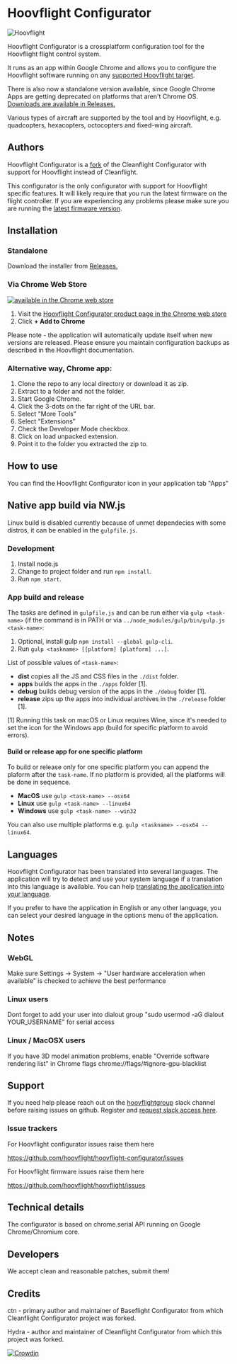 # Hoovflight Configurator

![Hoovflight](http://static.rcgroups.net/forums/attachments/6/1/0/3/7/6/a9088900-228-bf_logo.jpg)

Hoovflight Configurator is a crossplatform configuration tool for the Hoovflight flight control system.

It runs as an app within Google Chrome and allows you to configure the Hoovflight software running on any [supported Hoovflight target](https://github.com/hoovflight/hoovflight/tree/master/src/main/target).

There is also now a standalone version available, since Google Chrome Apps are getting deprecated on platforms that aren't Chrome OS. [Downloads are available in Releases.](https://github.com/hoovflight/hoovflight-configurator/releases)

Various types of aircraft are supported by the tool and by Hoovflight, e.g. quadcopters, hexacopters, octocopters and fixed-wing aircraft.

## Authors

Hoovflight Configurator is a [fork](#credits) of the Cleanflight Configurator with support for Hoovflight instead of Cleanflight.

This configurator is the only configurator with support for Hoovflight specific features. It will likely require that you run the latest firmware on the flight controller.
If you are experiencing any problems please make sure you are running the [latest firmware version](https://github.com/hoovflight/hoovflight/releases/).

## Installation

### Standalone

Download the installer from [Releases.](https://github.com/hoovflight/hoovflight-configurator/releases)

### Via Chrome Web Store

[![available in the Chrome web store](https://developer.chrome.com/webstore/images/ChromeWebStore_Badge_v2_206x58.png)](https://chrome.google.com/webstore/detail/hoovflight-configurator/kdaghagfopacdngbohiknlhcocjccjao)

1. Visit the [Hoovflight Configurator product page in the Chrome web store](https://chrome.google.com/webstore/detail/hoovflight-configurator/kdaghagfopacdngbohiknlhcocjccjao)
2. Click **+ Add to Chrome**

Please note - the application will automatically update itself when new versions are released.  Please ensure you maintain configuration backups as described in the Hoovflight documentation.

### Alternative way, Chrome app:

1. Clone the repo to any local directory or download it as zip.
2. Extract to a folder and not the folder.
3. Start Google Chrome.
4. Click the 3-dots on the far right of the URL bar.
5. Select "More Tools"
6. Select "Extensions"
7. Check the Developer Mode checkbox.
8. Click on load unpacked extension.
9. Point it to the folder you extracted the zip to.

## How to use

You can find the Hoovflight Configurator icon in your application tab "Apps"

## Native app build via NW.js

Linux build is disabled currently because of unmet dependecies with some distros, it can be enabled in the `gulpfile.js`.

### Development

1. Install node.js
2. Change to project folder and run `npm install`.
3. Run `npm start`.

### App build and release

The tasks are defined in `gulpfile.js` and can be run either via `gulp <task-name>` (if the command is in PATH or via `../node_modules/gulp/bin/gulp.js <task-name>`:

1. Optional, install gulp `npm install --global gulp-cli`.
2. Run `gulp <taskname> [[platform] [platform] ...]`.

List of possible values of `<task-name>`:
* **dist** copies all the JS and CSS files in the `./dist` folder.
* **apps** builds the apps in the `./apps` folder [1].
* **debug** builds debug version of the apps in the `./debug` folder [1].
* **release** zips up the apps into individual archives in the `./release` folder [1]. 

[1] Running this task on macOS or Linux requires Wine, since it's needed to set the icon for the Windows app (build for specific platform to avoid errors).

#### Build or release app for one specific platform
To build or release only for one specific platform you can append the plaform after the `task-name`.
If no platform is provided, all the platforms will be done in sequence.

* **MacOS** use `gulp <task-name> --osx64`
* **Linux** use `gulp <task-name> --linux64`
* **Windows** use `gulp <task-name> --win32`

You can also use multiple platforms e.g. `gulp <taskname> --osx64 --linux64`.

## Languages

Hoovflight Configurator has been translated into several languages. The application will try to detect and use your system language if a translation into this language is available. You can help [translating the application into your language](https://crowdin.com/project/hoovflight-configurator).

If you prefer to have the application in English or any other language, you can select your desired language in the options menu of the application.

## Notes

### WebGL

Make sure Settings -> System -> "User hardware acceleration when available" is checked to achieve the best performance

### Linux users

Dont forget to add your user into dialout group "sudo usermod -aG dialout YOUR_USERNAME" for serial access

### Linux / MacOSX users

If you have 3D model animation problems, enable "Override software rendering list" in Chrome flags chrome://flags/#ignore-gpu-blacklist

## Support

If you need help please reach out on the [hoovflightgroup](https://hoovflightgroup.slack.com) slack channel before raising issues on github. Register and [request slack access here](http://www.hoovflight.tk).

### Issue trackers

For Hoovflight configurator issues raise them here

https://github.com/hoovflight/hoovflight-configurator/issues

For Hoovflight firmware issues raise them here

https://github.com/hoovflight/hoovflight/issues

## Technical details

The configurator is based on chrome.serial API running on Google Chrome/Chromium core.

## Developers

We accept clean and reasonable patches, submit them!

## Credits

ctn - primary author and maintainer of Baseflight Configurator from which Cleanflight Configurator project was forked.

Hydra -  author and maintainer of Cleanflight Configurator from which this project was forked.

[![Crowdin](https://d322cqt584bo4o.cloudfront.net/hoovflight-configurator/localized.svg)](https://crowdin.com/project/hoovflight-configurator)
